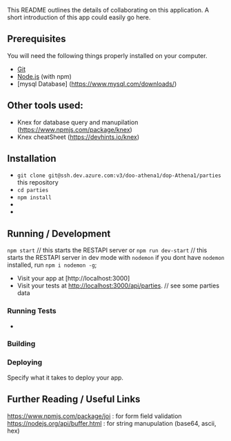 
This README outlines the details of collaborating on this application.
A short introduction of this app could easily go here.

## Prerequisites

You will need the following things properly installed on your computer.

* [Git](https://git-scm.com/)
* [Node.js](https://nodejs.org/) (with npm)
* [mysql Database] (https://www.mysql.com/downloads/) 

## Other tools used: 
* Knex for database query and manupilation (https://www.npmjs.com/package/knex)
* Knex cheatSheet (https://devhints.io/knex)


## Installation

* `git clone git@ssh.dev.azure.com:v3/doo-athena1/dop-Athena1/parties` this repository
* `cd parties` 
* `npm install`
*
* 


## Running / Development
`npm start` // this starts the RESTAPI server
or 
`npm run dev-start` // this starts the RESTAPI server in dev mode with `nodemon` if you dont have `nodemon` installed, run `npm i nodemon -g`;


* Visit your app at [http://localhost:3000]
* Visit your tests at [http://localhost:3000/api/parties](http://localhost:3000/api/parties). // see some parties data


### Running Tests

* 

### Building


### Deploying

Specify what it takes to deploy your app.

## Further Reading / Useful Links
https://www.npmjs.com/package/joi : for form field validation
https://nodejs.org/api/buffer.html : for string manupulation (base64, ascii, hex)
